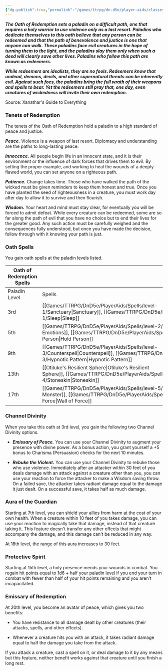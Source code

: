 ```yaml
---
{"dg-publish":true,"permalink":"/games/ttrpg/dn-d5e/player-aids/classes/class-specialisations/paladin-oath-of-redemption/","tags":["sub-class","ttrpg/dnd/5e"],"noteIcon":""}
---
```



**_The Oath of Redemption sets a paladin on a difficult path, one that requires a holy warrior to use violence only as a last resort. Paladins who dedicate themselves to this oath believe that any person can be redeemed and that the path of benevolence and justice is one that anyone can walk. These paladins face evil creatures in the hope of turning them to the light, and the paladins slay them only when such a deed will clearly save other lives. Paladins who follow this path are known as redeemers._**

**_While redeemers are idealists, they are no fools. Redeemers know that undead, demons, devils, and other supernatural threats can be inherently evil. Against such foes, the paladins bring the full wrath of their weapons and spells to bear. Yet the redeemers still pray that, one day, even creatures of wickedness will invite their own redemption._**

Source: Xanathar's Guide to Everything

### Tenets of Redemption

The tenets of the Oath of Redemption hold a paladin to a high standard of peace and justice.

**_Peace._** Violence is a weapon of last resort. Diplomacy and understanding are the paths to long-lasting peace.

**_Innocence._** All people begin life in an innocent state, and it is their environment or the influence of dark forces that drives them to evil. By setting the proper example, and working to heal the wounds of a deeply flawed world, you can set anyone on a righteous path.

**_Patience._** Change takes time. Those who have walked the path of the wicked must be given reminders to keep them honest and true. Once you have planted the seed of righteousness in a creature, you must work day after day to allow it to survive and then flourish.

**_Wisdom._** Your heart and mind must stay clear, for eventually you will be forced to admit defeat. While every creature can be redeemed, some are so far along the path of evil that you have no choice but to end their lives for the greater good. Any such action must be carefully weighed and the consequences fully understood, but once you have made the decision, follow through with it knowing your path is just.

### Oath Spells

You gain oath spells at the paladin levels listed.

|Oath of Redemption Spells|   |
|---|---|
|Paladin Level|Spells|
|3rd|[[Games/TTRPG/DnD5e/PlayerAids/Spells/level-1/Sanctuary\|Sanctuary]], [[Games/TTRPG/DnD5e/PlayerAids/Spells/level-1/Sleep\|Sleep]]|
|5th|[[Games/TTRPG/DnD5e/PlayerAids/Spells/level-2/Calm Emotions\|Calm Emotions]], [[Games/TTRPG/DnD5e/PlayerAids/Spells/level-2/Hold Person\|Hold Person]]|
|9th|[[Games/TTRPG/DnD5e/PlayerAids/Spells/level-3/Counterspell\|Counterspell]], [[Games/TTRPG/DnD5e/PlayerAids/Spells/level-3/Hypnotic Pattern\|Hypnotic Pattern]]|
|13th|[[Otiluke's Resilient Sphere\|Otiluke's Resilient Sphere]], [[Games/TTRPG/DnD5e/PlayerAids/Spells/level-4/Stoneskin\|Stoneskin]]|
|17th|[[Games/TTRPG/DnD5e/PlayerAids/Spells/level-5/Hold Monster\|Hold Monster]], [[Games/TTRPG/DnD5e/PlayerAids/Spells/level-5/Wall of Force\|Wall of Force]]|

### Channel Divinity

When you take this oath at 3rd level, you gain the following two Channel Divinity options.

- **_Emissary of Peace._** You can use your Channel Divinity to augment your presence with divine power. As a bonus action, you grant yourself a +5 bonus to Charisma (Persuasion) checks for the next 10 minutes.

- **_Rebuke the Violent._** You can use your Channel Divinity to rebuke those who use violence. Immediately after an attacker within 30 feet of you deals damage with an attack against a creature other than you, you can use your reaction to force the attacker to make a Wisdom saving throw. On a failed save, the attacker takes radiant damage equal to the damage it just dealt. On a successful save, it takes half as much damage.

### Aura of the Guardian

Starting at 7th level, you can shield your allies from harm at the cost of your own health. When a creature within 10 feet of you takes damage, you can use your reaction to magically take that damage, instead of that creature taking it. This feature doesn't transfer any other effects that might accompany the damage, and this damage can't be reduced in any way.

At 18th level, the range of this aura increases to 30 feet.

### Protective Spirit

Starting at 15th level, a holy presence mends your wounds in combat. You regain hit points equal to 1d6 + half your paladin level if you end your turn in combat with fewer than half of your hit points remaining and you aren’t incapacitated.

### Emissary of Redemption

At 20th level, you become an avatar of peace, which gives you two benefits:

- You have resistance to all damage dealt by other creatures (their attacks, spells, and other effects).

- Whenever a creature hits you with an attack, it takes radiant damage equal to half the damage you take from the attack.

If you attack a creature, cast a spell on it, or deal damage to it by any means but this feature, neither benefit works against that creature until you finish a long rest.
